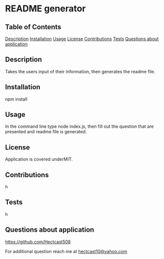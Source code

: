 
  # README generator

  ## Table of Contents
  [Description](#description)
  [Installation]()
  [Usage]()
  [License]()
  [Contributions]()
  [Tests]()
  [Questions about application]()

  ## Description
  Takes the users input of their information, then generates the readme file.

  ## Installation
  npm install 

  ## Usage
  In the command line type node index.js, then fill out the question that are presented and readme file is generated.

  ## License
  Application is covered underMIT.

  ## Contributions
  h

  ## Tests
  h

  ## Questions about application
  https://github.com/Hectcast508
  
  For additional question reach me at hectcast10@yahoo.com

